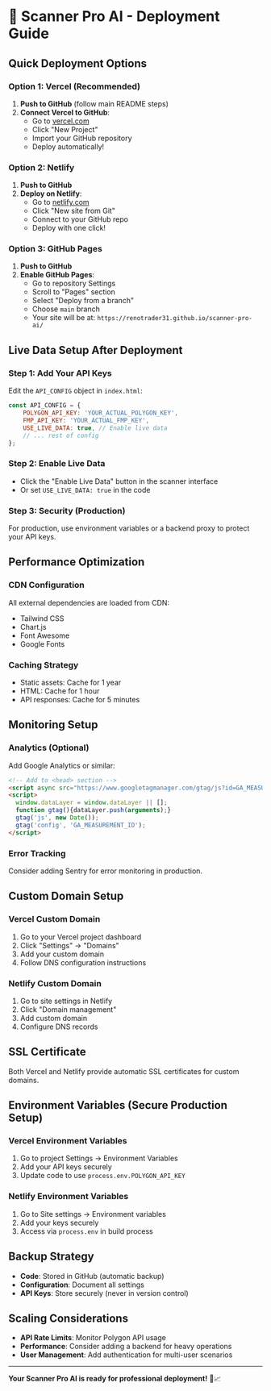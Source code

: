 # 🚀 Scanner Pro AI - Deployment Guide

## Quick Deployment Options

### Option 1: Vercel (Recommended)
1. **Push to GitHub** (follow main README steps)
2. **Connect Vercel to GitHub**:
   - Go to [vercel.com](https://vercel.com)
   - Click "New Project"
   - Import your GitHub repository
   - Deploy automatically!

### Option 2: Netlify
1. **Push to GitHub**
2. **Deploy on Netlify**:
   - Go to [netlify.com](https://netlify.com)
   - Click "New site from Git"
   - Connect to your GitHub repo
   - Deploy with one click!

### Option 3: GitHub Pages
1. **Push to GitHub**
2. **Enable GitHub Pages**:
   - Go to repository Settings
   - Scroll to "Pages" section
   - Select "Deploy from a branch"
   - Choose `main` branch
   - Your site will be at: `https://renotrader31.github.io/scanner-pro-ai/`

## Live Data Setup After Deployment

### Step 1: Add Your API Keys
Edit the `API_CONFIG` object in `index.html`:

```javascript
const API_CONFIG = {
    POLYGON_API_KEY: 'YOUR_ACTUAL_POLYGON_KEY',
    FMP_API_KEY: 'YOUR_ACTUAL_FMP_KEY',
    USE_LIVE_DATA: true, // Enable live data
    // ... rest of config
};
```

### Step 2: Enable Live Data
- Click the "Enable Live Data" button in the scanner interface
- Or set `USE_LIVE_DATA: true` in the code

### Step 3: Security (Production)
For production, use environment variables or a backend proxy to protect your API keys.

## Performance Optimization

### CDN Configuration
All external dependencies are loaded from CDN:
- Tailwind CSS
- Chart.js
- Font Awesome
- Google Fonts

### Caching Strategy
- Static assets: Cache for 1 year
- HTML: Cache for 1 hour
- API responses: Cache for 5 minutes

## Monitoring Setup

### Analytics (Optional)
Add Google Analytics or similar:

```html
<!-- Add to <head> section -->
<script async src="https://www.googletagmanager.com/gtag/js?id=GA_MEASUREMENT_ID"></script>
<script>
  window.dataLayer = window.dataLayer || [];
  function gtag(){dataLayer.push(arguments);}
  gtag('js', new Date());
  gtag('config', 'GA_MEASUREMENT_ID');
</script>
```

### Error Tracking
Consider adding Sentry for error monitoring in production.

## Custom Domain Setup

### Vercel Custom Domain
1. Go to your Vercel project dashboard
2. Click "Settings" → "Domains"
3. Add your custom domain
4. Follow DNS configuration instructions

### Netlify Custom Domain
1. Go to site settings in Netlify
2. Click "Domain management"
3. Add custom domain
4. Configure DNS records

## SSL Certificate
Both Vercel and Netlify provide automatic SSL certificates for custom domains.

## Environment Variables (Secure Production Setup)

### Vercel Environment Variables
1. Go to project Settings → Environment Variables
2. Add your API keys securely
3. Update code to use `process.env.POLYGON_API_KEY`

### Netlify Environment Variables
1. Go to Site settings → Environment variables
2. Add your keys securely
3. Access via `process.env` in build process

## Backup Strategy
- **Code**: Stored in GitHub (automatic backup)
- **Configuration**: Document all settings
- **API Keys**: Store securely (never in version control)

## Scaling Considerations
- **API Rate Limits**: Monitor Polygon API usage
- **Performance**: Consider adding a backend for heavy operations
- **User Management**: Add authentication for multi-user scenarios

---

**Your Scanner Pro AI is ready for professional deployment!** 🎯📈